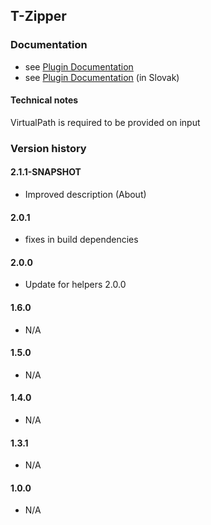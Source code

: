 T-Zipper
----------

### Documentation

* see [Plugin Documentation](./doc/About.md)
* see [Plugin Documentation](./doc/About_sk.md) (in Slovak)

#### Technical notes

VirtualPath is required to be provided on input

### Version history

#### 2.1.1-SNAPSHOT
* Improved description (About)

#### 2.0.1
* fixes in build dependencies

#### 2.0.0
* Update for helpers 2.0.0

#### 1.6.0
* N/A

#### 1.5.0
* N/A

#### 1.4.0
* N/A

#### 1.3.1
* N/A

#### 1.0.0
* N/A


